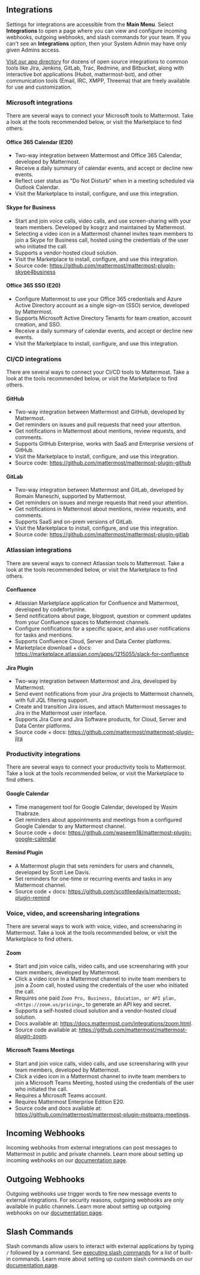 ## Integrations

Settings for integrations are accessible from the **Main Menu**. Select **Integrations** to open a page where you can view and configure incoming webhooks, outgoing webhooks, and slash commands for your team. If you can't see an **Integrations** option, then your System Admin may have only given Admins access.

[Visit our app directory](https://about.mattermost.com/default-app-directory/) for dozens of open source integrations to common tools like Jira, Jenkins, GitLab, Trac, Redmine, and Bitbucket, along with interactive bot applications (Hubot, mattermost-bot), and other communication tools (Email, IRC, XMPP, Threema) that are freely available for use and customization.

### Microsoft integrations

There are several ways to connect your Microsoft tools to Mattermost. Take a look at the tools recommended below, or visit the Marketplace to find others.

#### Office 365 Calendar (E20)

- Two-way integration between Mattermost and Office 365 Calendar, developed by Mattermost.
- Receive a daily summary of calendar events, and accept or decline new events.
- Reflect user status as "Do Not Disturb" when in a meeting scheduled via Outlook Calendar.
- Visit the Marketplace to install, configure, and use this integration.

#### Skype for Business

- Start and join voice calls, video calls, and use screen-sharing with your team members. Developed by kosgrz and maintained by Mattermost.
- Selecting a video icon in a Mattermost channel invites team members to join a Skype for Business call, hosted using the credentials of the user who initiated the call.
- Supports a vendor-hosted cloud solution.
- Visit the Marketplace to install, configure, and use this integration.
- Source code: https://github.com/mattermost/mattermost-plugin-skype4business

#### Office 365 SSO (E20)

- Configure Mattermost to use your Office 365 credentials and Azure Active Directory account as a single sign-on (SSO) service, developed by Mattermost.
- Supports Microsoft Active Directory Tenants for team creation, account creation, and SSO.
- Receive a daily summary of calendar events, and accept or decline new events.
- Visit the Marketplace to install, configure, and use this integration.

### CI/CD integrations

There are several ways to connect your CI/CD tools to Mattermost. Take a look at the tools recommended below, or visit the Marketplace to find others.

#### GitHub

 - Two-way integration between Mattermost and GitHub, developed by Mattermost.
 - Get reminders on issues and pull requests that need your attention.
 - Get notifications in Mattermost about mentions, review requests, and comments.
 - Supports GitHub Enterprise, works with SaaS and Enterprise versions of GitHub.
 - Visit the Marketplace to install, configure, and use this integration.
 - Source code: https://github.com/mattermost/mattermost-plugin-github

#### GitLab

 - Two-way integration between Mattermost and GitLab, developed by Romain Maneschi, supported by Mattermost.
 - Get reminders on issues and merge requests that need your attention.
 - Get notifications in Mattermost about mentions, review requests, and comments.
 - Supports SaaS and on-prem versions of GitLab.
 - Visit the Marketplace to install, configure, and use this integration.
 - Source code: https://github.com/mattermost/mattermost-plugin-gitlab

### Atlassian integrations

There are several ways to connect Atlassian tools to Mattermost. Take a look at the tools recommended below, or visit the Marketplace to find others.

#### Confluence

- Atlassian Marketplace application for Confluence and Mattermost, developed by codefortynine.
- Send notifications about page, blogpost, question or comment updates from your Confluence spaces to Mattermost channels.
- Configure notifications for a specific space, and also user notifications for tasks and mentions.
- Supports Confluence Cloud, Server and Data Center platforms.
- Marketplace download + docs: https://marketplace.atlassian.com/apps/1215055/slack-for-confluence

#### Jira Plugin

- Two-way integration between Mattermost and Jira, developed by Mattermost.
- Send event notifications from your Jira projects to Mattermost channels, with full JQL filtering support.
- Create and transition Jira issues, and attach Mattermost messages to Jira in the Mattermost user interface.
- Supports Jira Core and Jira Software products, for Cloud, Server and Data Center platforms.
- Source code + docs: https://github.com/mattermost/mattermost-plugin-jira

### Productivity integrations

There are several ways to connect your productivity tools to Mattermost. Take a look at the tools recommended below, or visit the Marketplace to find others.

#### Google Calendar

 - Time management tool for Google Calendar, developed by Wasim Thabraze.
 - Get reminders about appointments and meetings from a configured Google Calendar to any Mattermost channel.
 - Source code + docs: https://github.com/waseem18/mattermost-plugin-google-calendar

#### Remind Plugin

 - A Mattermost plugin that sets reminders for users and channels, developed by Scott Lee Davis.
 - Set reminders for one-time or recurring events and tasks in any Mattermost channel.
 - Source code + docs: https://github.com/scottleedavis/mattermost-plugin-remind

### Voice, video, and screensharing integrations

There are several ways to work with voice, video, and screensharing in Mattermost. Take a look at the tools recommended below, or visit the Marketplace to find others.

#### Zoom

- Start and join voice calls, video calls, and use screensharing with your team members, developed by Mattermost.
- Click a video icon in a Mattermost channel to invite team members to join a Zoom call, hosted using the credentials of the user who initiated the call.
- Requires one paid `Zoom Pro, Business, Education, or API plan, <https://zoom.us/pricing>`_ to generate an API key and secret.
- Supports a self-hosted cloud solution and a vendor-hosted cloud solution.
- Docs available at: https://docs.mattermost.com/integrations/zoom.html.
- Source code available at: https://github.com/mattermost/mattermost-plugin-zoom.

#### Microsoft Teams Meetings

- Start and join voice calls, video calls, and use screensharing with your team members, developed by Mattermost.
- Click a video icon in a Mattermost channel to invite team members to join a Microsoft Teams Meeting, hosted using the credentials of the user who initiated the call.
- Requires a Microsoft Teams account.
- Requires Mattermost Enterprise Edition E20.
- Source code and docs available at: https://github.com/mattermost/mattermost-plugin-msteams-meetings.

## Incoming Webhooks

Incoming webhooks from external integrations can post messages to Mattermost in public and private channels. Learn more about setting up incoming webhooks on our [documentation page](https://docs.mattermost.com/developer/webhooks-incoming.html).

## Outgoing Webhooks

Outgoing webhooks use trigger words to fire new message events to external integrations. For security reasons, outgoing webhooks are only available in public channels. Learn more about setting up outgoing webhooks on our [documentation page](https://docs.mattermost.com/developer/webhooks-outgoing.html).

## Slash Commands

Slash commands allow users to interact with external applications by typing `/` followed by a command. See [executing slash commands](https://docs.mattermost.com/help/messaging/executing-commands.html) for a list of built-in commands. Learn more about setting up custom slash commands on our [documentation page](https://docs.mattermost.com/developer/slash-commands.html).

